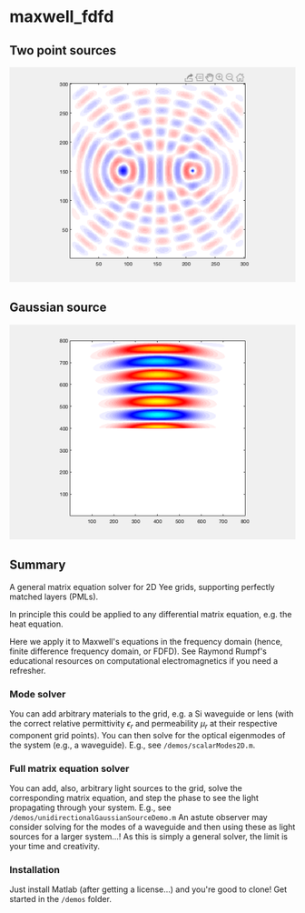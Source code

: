 # maxwell_fdfd

## Two point sources
![](https://github.com/kjabon/maxwell_fdfd/blob/main/demo6.gif)

## Gaussian source
![](https://github.com/kjabon/maxwell_fdfd/blob/main/demo8.gif)

## Summary
A general matrix equation solver for 2D Yee grids, supporting perfectly matched layers (PMLs).

In principle this could be applied to any differential matrix equation, e.g. the heat equation.

Here we apply it to Maxwell's equations in the frequency domain (hence, finite difference frequency domain, or FDFD). See Raymond Rumpf's educational resources on computational electromagnetics if you need a refresher.

### Mode solver
You can add arbitrary materials to the grid, e.g. a Si waveguide or lens (with the correct relative permittivity $\epsilon_r$ and permeability $\mu_r$ at their respective component grid points). 
You can then solve for the optical eigenmodes of the system (e.g., a waveguide). E.g., see ``/demos/scalarModes2D.m``.

### Full matrix equation solver
You can add, also, arbitrary light sources to the grid, solve the corresponding matrix equation, and step the phase to see the light propagating through your system. E.g., see ``/demos/unidirectionalGaussianSourceDemo.m``
An astute observer may consider solving for the modes of a waveguide and then using these as light sources for a larger system...! 
As this is simply a general solver, the limit is your time and creativity.

### Installation
Just install Matlab (after getting a license...) and you're good to clone! Get started in the ``/demos`` folder.
